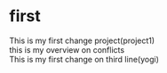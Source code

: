 # first
This is my first  change project(project1) <br>
this is my  overview  on conflicts<BR>
This is my first change on third  line(yogi)<br>
